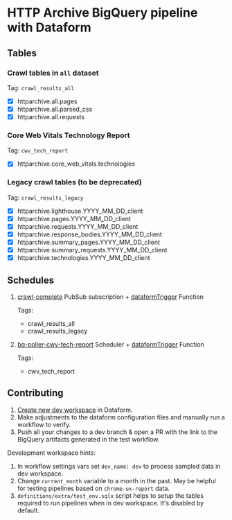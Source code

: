 # HTTP Archive BigQuery pipeline with Dataform

## Tables

### Crawl tables in `all` dataset

Tag: `crawl_results_all`

- [x] httparchive.all.pages
- [x] httparchive.all.parsed_css
- [x] httparchive.all.requests

### Core Web Vitals Technology Report

Tag: `cwv_tech_report`

- [x] httparchive.core_web_vitals.technologies

### Legacy crawl tables (to be deprecated)

Tag: `crawl_results_legacy`

- [x] httparchive.lighthouse.YYYY_MM_DD_client
- [x] httparchive.pages.YYYY_MM_DD_client
- [x] httparchive.requests.YYYY_MM_DD_client
- [x] httparchive.response_bodies.YYYY_MM_DD_client
- [x] httparchive.summary_pages.YYYY_MM_DD_client
- [x] httparchive.summary_requests.YYYY_MM_DD_client
- [x] httparchive.technologies.YYYY_MM_DD_client

## Schedules

1. [crawl-complete](https://console.cloud.google.com/cloudpubsub/subscription/detail/dataformTrigger?authuser=7&project=httparchive) PubSub subscription + [dataformTrigger](https://console.cloud.google.com/functions/details/us-central1/dataformTrigger?env=gen2&authuser=7&project=httparchive) Function

    Tags:

   - crawl_results_all
   - crawl_results_legacy

2. [bq-poller-cwv-tech-report](https://console.cloud.google.com/cloudscheduler/jobs/edit/us-east4/bq-poller-cwv-tech-report?authuser=7&project=httparchive) Scheduler + [dataformTrigger](https://console.cloud.google.com/functions/details/us-central1/dataformTrigger?env=gen2&authuser=7&project=httparchive) Function

    Tags:

    - cwv_tech_report

## Contributing

1. [Create new dev workspace](https://cloud.google.com/dataform/docs/quickstart-dev-environments) in Dataform.
2. Make adjustments to the dataform configuration files and manually run a workflow to verify.
3. Push all your changes to a dev branch & open a PR with the link to the BigQuery artifacts generated in the test workflow.

Development workspace hints:

1. In workflow settings vars set `dev_name: dev` to process sampled data in dev workspace.
2. Change `current_month` variable to a month in the past. May be helpful for testing pipelines based on `chrome-ux-report` data.
3. `definitions/extra/test_env.sqlx` script helps to setup the tables required to run pipelines when in dev workspace. It's disabled by default.
